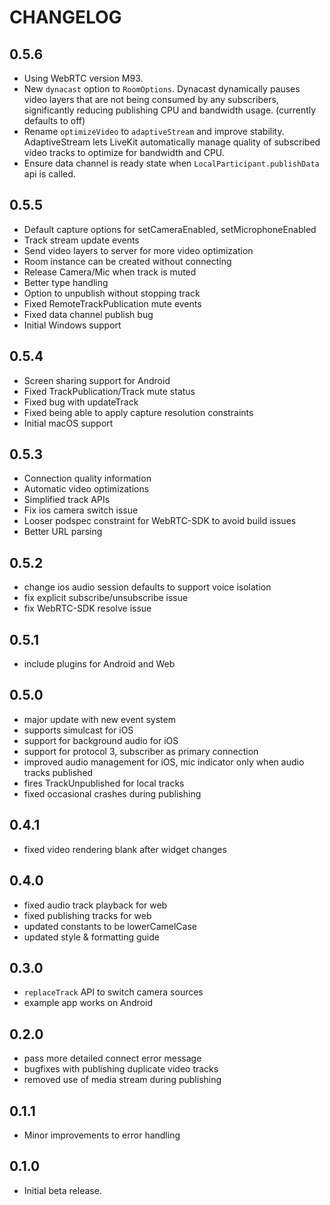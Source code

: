 # CHANGELOG

## 0.5.6

* Using WebRTC version M93.
* New `dynacast` option to `RoomOptions`. Dynacast dynamically pauses
  video layers that are not being consumed by any subscribers, significantly
  reducing publishing CPU and bandwidth usage. (currently defaults to off)
* Rename `optimizeVideo` to `adaptiveStream` and improve stability.
  AdaptiveStream lets LiveKit automatically manage quality of subscribed 
  video tracks to optimize for bandwidth and CPU.
* Ensure data channel is ready state when `LocalParticipant.publishData` api is called.

## 0.5.5

* Default capture options for setCameraEnabled, setMicrophoneEnabled
* Track stream update events
* Send video layers to server for more video optimization
* Room instance can be created without connecting
* Release Camera/Mic when track is muted
* Better type handling
* Option to unpublish without stopping track
* Fixed RemoteTrackPublication mute events
* Fixed data channel publish bug
* Initial Windows support

## 0.5.4

* Screen sharing support for Android
* Fixed TrackPublication/Track mute status
* Fixed bug with updateTrack
* Fixed being able to apply capture resolution constraints
* Initial macOS support

## 0.5.3

* Connection quality information
* Automatic video optimizations
* Simplified track APIs
* Fix ios camera switch issue
* Looser podspec constraint for WebRTC-SDK to avoid build issues
* Better URL parsing

## 0.5.2

* change ios audio session defaults to support voice isolation
* fix explicit subscribe/unsubscribe issue
* fix WebRTC-SDK resolve issue

## 0.5.1

* include plugins for Android and Web

## 0.5.0

* major update with new event system
* supports simulcast for iOS
* support for background audio for iOS
* support for protocol 3, subscriber as primary connection
* improved audio management for iOS, mic indicator only when audio tracks published
* fires TrackUnpublished for local tracks
* fixed occasional crashes during publishing

## 0.4.1

* fixed video rendering blank after widget changes

## 0.4.0

* fixed audio track playback for web
* fixed publishing tracks for web
* updated constants to be lowerCamelCase
* updated style & formatting guide

## 0.3.0

* `replaceTrack` API to switch camera sources
* example app works on Android

## 0.2.0

* pass more detailed connect error message
* bugfixes with publishing duplicate video tracks
* removed use of media stream during publishing

## 0.1.1

* Minor improvements to error handling

## 0.1.0

* Initial beta release.
